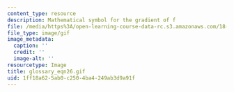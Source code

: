 ```yaml
---
content_type: resource
description: Mathematical symbol for the gradient of f
file: /media/https%3A/open-learning-course-data-rc.s3.amazonaws.com/18-013a-calculus-with-applications-spring-2005/1ff18a625ab0c2504ba4249ab3d9a91f_glossary_eqn26.gif
file_type: image/gif
image_metadata:
  caption: ''
  credit: ''
  image-alt: ''
resourcetype: Image
title: glossary_eqn26.gif
uid: 1ff18a62-5ab0-c250-4ba4-249ab3d9a91f
---
```

